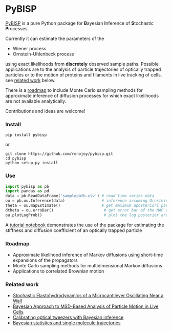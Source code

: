 PyBISP
========
[PyBISP](https://github.com/ronojoy/pybisp) is a pure Python package for **B**ayesian **I**nference of **S**tochastic **P**rocesses. 

Currently it can estimate  the parameters of the 

* Wiener process
* Ornstein-Uhlenbeck process

using exact likelihoods from **discretely** observed sample paths. Possible applications are to the analysis of particle trajectories of optically trapped particles or to the motion of proteins and filaments in live tracking of cells, see [related work](#related) below. 

There is a [roadmap](#roadmap) to include Monte Carlo sampling methods for approximate inference of diffusion processes for which exact likelihoods are not available analytically. 

Contributions and ideas are welcome!

### Install

```
pip install pybisp
```
or

```
git clone https://github.com/ronojoy/pybisp.git
cd pybisp
python setup.py install
```

### Use

```python
import pybisp as pb
import pandas as pd
data = pb.ReadDataFrame('samplepath.csv') # read time series data 
ou = pb.ou.Inference(data)                # inference assuming Ornstein-Uhlenbeck process 
theta = ou.mapEstimate()                  # get maximum aposteriori parameter estimate
dtheta = ou.erroBar() 			           # get error bar of the MAP estimate
ou.plotLogProb()  			               # plot the log posterior around the MAP estimate 
```

A [tutorial notebook](https://github.com/ronojoy/pybisp/blob/master/notebooks/optical-trap.ipynb) demonstrates the
use of the package for estimating the stiffness and diffusion coefficient of an optically trapped particle 

### <a name="roadmap"></a>Roadmap

- Approximate likelihood inference of Markov diffusions using short-time expansions of the propagators
- Monte Carlo sampling methods for multidimensional Markov diffusions
- Applications to correlated Brownian motion 


### <a name="related"></a>Related work

* [Stochastic Elastohydrodynamics of a Microcantilever Oscillating Near a Wall ](http://journals.aps.org/prl/abstract/10.1103/PhysRevLett.96.050801)
* [Bayesian Approach to MSD-Based Analysis of Particle Motion in Live Cells](http://www.cell.com/biophysj/abstract/S0006-3495%2812%2900718-7)
* [Calibrating optical tweezers with Bayesian inference](https://www.opticsinfobase.org/oe/fulltext.cfm?uri=oe-21-25-31578&id=276088)
* [Bayesian statistics and single molecule trajectories](http://purl.stanford.edu/gb827kt2324)